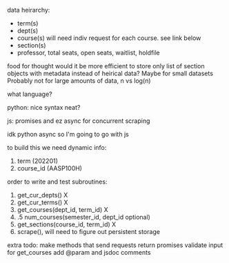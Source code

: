 data heirarchy:
- term(s)
- dept(s)
- course(s)
will need indiv request for each course. see link below
- section(s)
- professor, total seats, open seats, waitlist, holdfile

food for thought
would it be more efficient to store only list of section objects with metadata
instead of heirical data?
Maybe for small datasets
Probably not for large amounts of data, n vs log(n)

what language?

python:
nice syntax
neat? 

js:
promises and ez async for concurrent scraping

idk python async so I'm going to go with js

to build this we need dynamic info:
1. term (202201)
2. course_id (AASP100H)

order to write and test subroutines:
1. get_cur_depts() X
2. get_cur_terms() X
3. get_courses(dept_id, term_id) X
3. .5 num_courses(semester_id, dept_id optional)
4. get_sections(course_id, term_id) X
5. scrape(), will need to figure out persistent storage

extra todo:
make methods that send requests return promises
validate input for get_courses
add @param and jsdoc comments 
